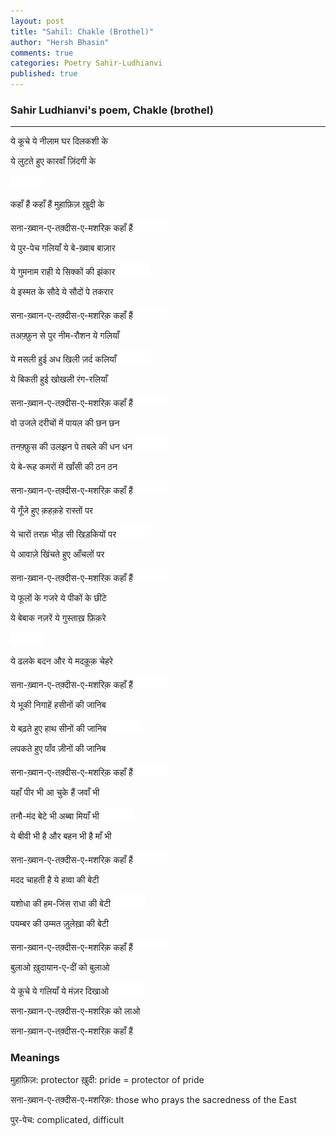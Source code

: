 ```yaml
---
layout: post
title: "Sahil: Chakle (Brothel)"
author: "Hersh Bhasin"
comments: true
categories: Poetry Sahir-Ludhianvi
published: true
---
```


### Sahir Ludhianvi's poem, Chakle (brothel)

****



ये कूचे ये नीलाम घर दिलकशी के 

ये लुटते हुए कारवाँ ज़िंदगी के 

<img src="../assets/spacer.png" alt="Sahil Ludhianvi" style="width:52px;height:20px;">

कहाँ हैं कहाँ हैं मुहाफ़िज़ ख़ुदी के 

सना-ख़्वान-ए-तक़्दीस-ए-मशरिक़ कहाँ हैं 
<img src="../assets/spacer.png" alt="Sahil Ludhianvi" style="width:52px;height:20px;">

ये पुर-पेच गलियाँ ये बे-ख़्वाब बाज़ार 

ये गुमनाम राही ये सिक्कों की झंकार 
<img src="../assets/spacer.png" alt="Sahil Ludhianvi" style="width:52px;height:20px;">

ये इस्मत के सौदे ये सौदों पे तकरार 

सना-ख़्वान-ए-तक़्दीस-ए-मशरिक़ कहाँ हैं 
<img src="../assets/spacer.png" alt="Sahil Ludhianvi" style="width:52px;height:20px;">

तअफ़्फ़ुन से पुर नीम-रौशन ये गलियाँ 

ये मसली हुई अध खिली ज़र्द कलियाँ 
<img src="../assets/spacer.png" alt="Sahil Ludhianvi" style="width:52px;height:20px;">

ये बिकती हुई खोखली रंग-रलियाँ 

सना-ख़्वान-ए-तक़्दीस-ए-मशरिक़ कहाँ हैं 
<img src="../assets/spacer.png" alt="Sahil Ludhianvi" style="width:52px;height:20px;">

वो उजले दरीचों में पायल की छन छन 

तनफ़्फ़ुस की उलझन पे तबले की धन धन 
<img src="../assets/spacer.png" alt="Sahil Ludhianvi" style="width:52px;height:20px;">

ये बे-रूह कमरों में खाँसी की ठन ठन 

सना-ख़्वान-ए-तक़्दीस-ए-मशरिक़ कहाँ हैं 
<img src="../assets/spacer.png" alt="Sahil Ludhianvi" style="width:52px;height:20px;">

ये गूँजे हुए क़हक़हे रास्तों पर 

ये चारों तरफ़ भीड़ सी खिड़कियों पर 
<img src="../assets/spacer.png" alt="Sahil Ludhianvi" style="width:52px;height:20px;">

ये आवाज़े खिंचते हुए आँचलों पर 

सना-ख़्वान-ए-तक़्दीस-ए-मशरिक़ कहाँ हैं 
<img src="../assets/spacer.png" alt="Sahil Ludhianvi" style="width:52px;height:20px;">

ये फूलों के गजरे ये पीकों के छींटे 

ये बेबाक नज़रें ये गुस्ताख़ फ़िक़रे 

<img src="../assets/spacer.png" alt="Sahil Ludhianvi" style="width:52px;height:20px;">

ये ढलके बदन और ये मदक़ूक़ चेहरे 

सना-ख़्वान-ए-तक़्दीस-ए-मशरिक़ कहाँ हैं 
<img src="../assets/spacer.png" alt="Sahil Ludhianvi" style="width:52px;height:20px;">

ये भूकी निगाहें हसीनों की जानिब 

ये बढ़ते हुए हाथ सीनों की जानिब 
<img src="../assets/spacer.png" alt="Sahil Ludhianvi" style="width:52px;height:20px;">

लपकते हुए पाँव ज़ीनों की जानिब 

सना-ख़्वान-ए-तक़्दीस-ए-मशरिक़ कहाँ हैं 
<img src="../assets/spacer.png" alt="Sahil Ludhianvi" style="width:52px;height:20px;">

यहाँ पीर भी आ चुके हैं जवाँ भी 

तनौ-मंद बेटे भी अब्बा मियाँ भी 
<img src="../assets/spacer.png" alt="Sahil Ludhianvi" style="width:52px;height:20px;">

ये बीवी भी है और बहन भी है माँ भी 

सना-ख़्वान-ए-तक़्दीस-ए-मशरिक़ कहाँ हैं 
<img src="../assets/spacer.png" alt="Sahil Ludhianvi" style="width:52px;height:20px;">

मदद चाहती है ये हव्वा की बेटी 

यशोधा की हम-जिंस राधा की बेटी 
<img src="../assets/spacer.png" alt="Sahil Ludhianvi" style="width:52px;height:20px;">

पयम्बर की उम्मत ज़ुलेख़ा की बेटी 

सना-ख़्वान-ए-तक़्दीस-ए-मशरिक़ कहाँ हैं 
<img src="../assets/spacer.png" alt="Sahil Ludhianvi" style="width:52px;height:20px;">

बुलाओ ख़ुदायान-ए-दीं को बुलाओ 

ये कूचे ये गलियाँ ये मंज़र दिखाओ 
<img src="../assets/spacer.png" alt="Sahil Ludhianvi" style="width:52px;height:20px;">

सना-ख़्वान-ए-तक़्दीस-ए-मशरिक़ को लाओ 

सना-ख़्वान-ए-तक़्दीस-ए-मशरिक़ कहाँ हैं 



### Meanings

मुहाफ़िज़: protector ख़ुदी: pride = protector of pride

सना-ख़्वान-ए-तक़्दीस-ए-मशरिक़: those who prays the sacredness of the East

पुर-पेच: complicated, difficult
